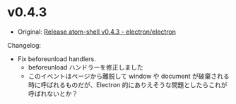 # v0.4.3

* Original: [Release atom-shell v0.4.3 - electron/electron](https://github.com/electron/electron/releases/tag/v0.4.3)

Changelog:

* Fix beforeunload handlers.
  * beforeunload ハンドラーを修正しました
  * このイベントはページから離脱して window や document が破棄される時に呼ばれるものだが、Electron 的にありえそうな問題としたらこれが呼ばれないとか？
